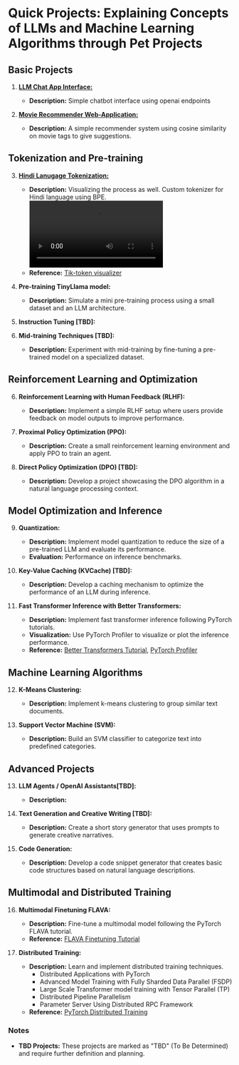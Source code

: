 # Quick Projects: Explaining Concepts of LLMs and Machine Learning Algorithms through Pet Projects

## Basic Projects

1. **[LLM Chat App Interface:](./llm-chat-app/)**
   - **Description:** Simple chatbot interface using openai endpoints

2. **[Movie Recommender Web-Application:](./movie-recommender-webapp/)**
   - **Description:** A simple recommender system using cosine similarity on movie tags to give suggestions.

## Tokenization and Pre-training

3. **[Hindi Lanugage Tokenization:](./tokenizer/)**
   - **Description:** Visualizing the process as well. Custom tokenizer for Hindi language using BPE.
   ![](./images/hindi_tokenizer.mp4)
   - **Reference:** [Tik-token visualizer](https://github.com/dqbd/tiktokenizer)

4. **Pre-training TinyLlama model:**
   - **Description:** Simulate a mini pre-training process using a small dataset and an LLM architecture.

5. **Instruction Tuning [TBD]:**

5. **Mid-training Techniques [TBD]:**
   - **Description:** Experiment with mid-training by fine-tuning a pre-trained model on a specialized dataset.

## Reinforcement Learning and Optimization

6. **Reinforcement Learning with Human Feedback (RLHF):**
   - **Description:** Implement a simple RLHF setup where users provide feedback on model outputs to improve performance.

7. **Proximal Policy Optimization (PPO):**
   - **Description:** Create a small reinforcement learning environment and apply PPO to train an agent.

8. **Direct Policy Optimization (DPO) [TBD]:**
   - **Description:** Develop a project showcasing the DPO algorithm in a natural language processing context.
   
## Model Optimization and Inference

9. **Quantization:**
   - **Description:** Implement model quantization to reduce the size of a pre-trained LLM and evaluate its performance.
   - **Evaluation:** Performance on inference benchmarks.
   
10. **Key-Value Caching (KVCache) [TBD]:**
    - **Description:** Develop a caching mechanism to optimize the performance of an LLM during inference.
    
11. **Fast Transformer Inference with Better Transformers:**
    - **Description:** Implement fast transformer inference following PyTorch tutorials.
    - **Visualization:** Use PyTorch Profiler to visualize or plot the inference performance.
    - **Reference:** [Better Transformers Tutorial](https://pytorch.org/tutorials/beginner/bettertransformer_tutorial.html), [PyTorch Profiler](https://pytorch.org/tutorials/beginner/profiler.html)

## Machine Learning Algorithms

12. **K-Means Clustering:**
    - **Description:** Implement k-means clustering to group similar text documents.

13. **Support Vector Machine (SVM):**
    - **Description:** Build an SVM classifier to categorize text into predefined categories.

## Advanced Projects

13. **LLM Agents / OpenAI Assistants[TBD]:** 
    - **Description:** 

14. **Text Generation and Creative Writing [TBD]:**
    - **Description:** Create a short story generator that uses prompts to generate creative narratives.

15. **Code Generation:**
    - **Description:** Develop a code snippet generator that creates basic code structures based on natural language descriptions.

## Multimodal and Distributed Training

16. **Multimodal Finetuning FLAVA:**
    - **Description:** Fine-tune a multimodal model following the PyTorch FLAVA tutorial.
    - **Reference:** [FLAVA Finetuning Tutorial](https://pytorch.org/tutorials/beginner/flava_finetuning_tutorial.html)

17. **Distributed Training:**
    - **Description:** Learn and implement distributed training techniques.
        - Distributed Applications with PyTorch
        - Advanced Model Training with Fully Sharded Data Parallel (FSDP)
        - Large Scale Transformer model training with Tensor Parallel (TP)
        - Distributed Pipeline Parallelism
        - Parameter Server Using Distributed RPC Framework
    - **Reference:** [PyTorch Distributed Training](https://pytorch.org/tutorials/distributed/home.html)

### Notes
- **TBD Projects:** These projects are marked as "TBD" (To Be Determined) and require further definition and planning.
